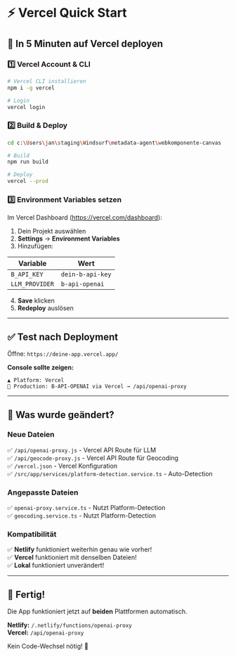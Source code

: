 # ⚡ Vercel Quick Start

## 🎯 In 5 Minuten auf Vercel deployen

### 1️⃣ Vercel Account & CLI

```bash
# Vercel CLI installieren
npm i -g vercel

# Login
vercel login
```

### 2️⃣ Build & Deploy

```bash
cd c:\Users\jan\staging\Windsurf\metadata-agent\webkomponente-canvas

# Build
npm run build

# Deploy
vercel --prod
```

### 3️⃣ Environment Variables setzen

Im Vercel Dashboard (https://vercel.com/dashboard):

1. Dein Projekt auswählen
2. **Settings** → **Environment Variables**
3. Hinzufügen:

| Variable | Wert |
|----------|------|
| `B_API_KEY` | `dein-b-api-key` |
| `LLM_PROVIDER` | `b-api-openai` |

4. **Save** klicken
5. **Redeploy** auslösen

---

## ✅ Test nach Deployment

Öffne: `https://deine-app.vercel.app/`

**Console sollte zeigen:**
```
▲ Platform: Vercel
🚀 Production: B-API-OPENAI via Vercel → /api/openai-proxy
```

---

## 🔧 Was wurde geändert?

### Neue Dateien

✅ `/api/openai-proxy.js` - Vercel API Route für LLM  
✅ `/api/geocode-proxy.js` - Vercel API Route für Geocoding  
✅ `/vercel.json` - Vercel Konfiguration  
✅ `/src/app/services/platform-detection.service.ts` - Auto-Detection  

### Angepasste Dateien

✅ `openai-proxy.service.ts` - Nutzt Platform-Detection  
✅ `geocoding.service.ts` - Nutzt Platform-Detection  

### Kompatibilität

✅ **Netlify** funktioniert weiterhin genau wie vorher!  
✅ **Vercel** funktioniert mit denselben Dateien!  
✅ **Lokal** funktioniert unverändert!

---

## 🎉 Fertig!

Die App funktioniert jetzt auf **beiden** Plattformen automatisch.

**Netlify:** `/.netlify/functions/openai-proxy`  
**Vercel:** `/api/openai-proxy`

Kein Code-Wechsel nötig! 🚀
